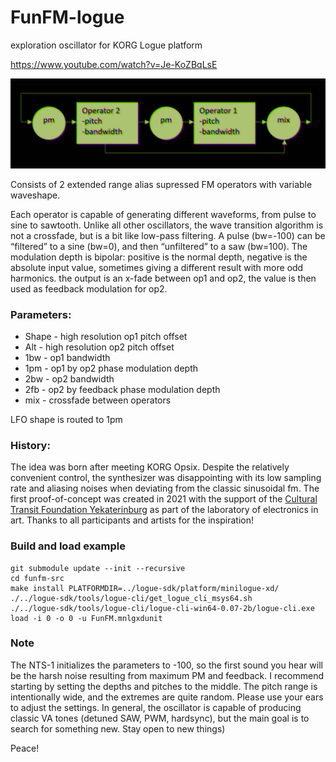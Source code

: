 # FunFM-logue
exploration oscillator for KORG Logue platform

https://www.youtube.com/watch?v=Je-KoZBqLsE

![](blocks.png "structure")

Consists of 2 extended range alias supressed FM operators with variable waveshape.

Each operator is capable of generating different waveforms, from pulse to sine to sawtooth. Unlike all other oscillators, the wave transition algorithm is not a crossfade, but is a bit like low-pass filtering. A pulse (bw=-100) can be “filtered” to a sine (bw=0), and then “unfiltered” to a saw (bw=100).
The modulation depth is bipolar: positive is the normal depth, negative is the absolute input value, sometimes giving a different result with more odd harmonics.
the output is an x-fade between op1 and op2, the value is then used as feedback modulation for op2.

### Parameters:

- Shape - high resolution op1 pitch offset
- Alt - high resolution op2 pitch offset
- 1bw - op1 bandwidth
- 1pm - op1 by op2 phase modulation depth
- 2bw - op2 bandwidth
- 2fb - op2 by feedback phase modulation depth
- mix - crossfade between operators

LFO shape is routed to 1pm

### History:

The idea was born after meeting KORG Opsix. Despite the relatively convenient control, the synthesizer was disappointing with its low sampling rate and aliasing noises when deviating from the classic sinusoidal fm. The first proof-of-concept was created in 2021 with the support of the [Cultural Transit Foundation Yekaterinburg](http://www.cultt.ru/) as part of the laboratory of electronics in art. Thanks to all participants and artists for the inspiration!

### Build and load example

    git submodule update --init --recursive
    cd funfm-src
    make install PLATFORMDIR=../logue-sdk/platform/minilogue-xd/
    ./../logue-sdk/tools/logue-cli/get_logue_cli_msys64.sh
    ./../logue-sdk/tools/logue-cli/logue-cli-win64-0.07-2b/logue-cli.exe load -i 0 -o 0 -u FunFM.mnlgxdunit

### Note

The NTS-1 initializes the parameters to -100, so the first sound you hear will be the harsh noise resulting from maximum PM and feedback. I recommend starting by setting the depths and pitches to the middle. The pitch range is intentionally wide, and the extremes are quite random. Please use your ears to adjust the settings. In general, the oscillator is capable of producing classic VA tones (detuned SAW, PWM, hardsync), but the main goal is to search for something new. Stay open to new things)

Peace!
